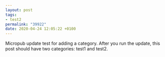 ```yaml
---
layout: post
tags:
- test2
permalink: "39922"
date: 2020-04-24 12:05:22 +0100
---
```


Micropub update test for adding a category. After you run the update, this post should have two categories: test1 and test2.
